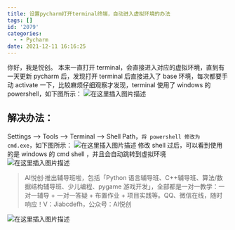 ```yaml
---
title: 设置pycharm打开terminal终端，自动进入虚拟环境的办法
tags: []
id: '2079'
categories:
  - - Pycharm
date: 2021-12-11 16:16:25
---
```


你好，我是悦创。 本来一直打开 terminal，会直接进入对应的虚拟环境，直到有一天更新 pycharm 后，发现打开 terminal 后直接进入了 base 环境，每次都要手动 activate 一下，比较麻烦仔细观察才发现，terminal 使用了 windows 的powershell，如下图所示： ![在这里插入图片描述](https://img-blog.csdnimg.cn/bdb1b16c730c4e93945d9cc61a6613b2.png)

## 解决办法：

Settings --> Tools --> Terminal --> Shell Path，`将 powershell 修改为 cmd.exe`，如下图所示： ![在这里插入图片描述](https://img-blog.csdnimg.cn/126f695841a74022b90db7f6a1ab8abf.png) 修改 shell 过后，可以看到使用的是 windows 的 cmd shell ，并且会自动跳转到虚拟环境 ![在这里插入图片描述](https://img-blog.csdnimg.cn/3a3a48dcdec94c768571dc41d04bbd6f.png)

> AI悦创·推出辅导班啦，包括「Python 语言辅导班、C++辅导班、算法/数据结构辅导班、少儿编程、pygame 游戏开发」，全部都是一对一教学：一对一辅导 + 一对一答疑 + 布置作业 + 项目实践等。QQ、微信在线，随时响应！V：Jiabcdefh，公众号：AI悦创

![在这里插入图片描述](https://img-blog.csdnimg.cn/25e21e53cba04a56885c4f84319f641b.png)